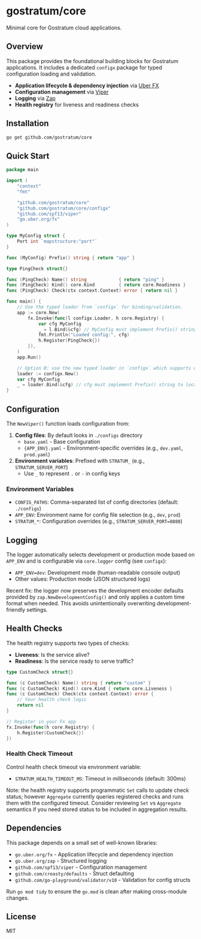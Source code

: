 # gostratum/core

Minimal core for Gostratum cloud applications.

## Overview

This package provides the foundational building blocks for Gostratum applications. It includes a dedicated `configx` package for typed configuration loading and validation.

- **Application lifecycle & dependency injection** via [Uber FX](https://uber-go.github.io/fx/)
- **Configuration management** via [Viper](https://github.com/spf13/viper)
- **Logging** via [Zap](https://github.com/uber-go/zap)
- **Health registry** for liveness and readiness checks

## Installation

```bash
go get github.com/gostratum/core
```

## Quick Start

```go
package main

import (
	"context"
	"fmt"

	"github.com/gostratum/core"
	"github.com/gostratum/core/configx"
	"github.com/spf13/viper"
	"go.uber.org/fx"
)

type MyConfig struct {
	Port int `mapstructure:"port"`
}

func (MyConfig) Prefix() string { return "app" }

type PingCheck struct{}

func (PingCheck) Name() string            { return "ping" }
func (PingCheck) Kind() core.Kind         { return core.Readiness }
func (PingCheck) Check(ctx context.Context) error { return nil }

func main() {
	// Use the typed loader from `configx` for binding/validation.
	app := core.New(
		fx.Invoke(func(l configx.Loader, h core.Registry) {
			var cfg MyConfig
			_ = l.Bind(&cfg) // MyConfig must implement Prefix() string if using sub-keys
			fmt.Println("Loaded config:", cfg)
			h.Register(PingCheck{})
		}),
	)
	app.Run()

	// Option B: use the new typed loader in `configx` which supports defaults and validation.
	loader := configx.New()
	var cfg MyConfig
	_ = loader.Bind(&cfg) // cfg must implement Prefix() string to locate its sub-key
}
```

## Configuration

The `NewViper()` function loads configuration from:

1. **Config files**: By default looks in `./configs` directory
   - `base.yaml` - Base configuration
   - `{APP_ENV}.yaml` - Environment-specific overrides (e.g., `dev.yaml`, `prod.yaml`)
2. **Environment variables**: Prefixed with `STRATUM_` (e.g., `STRATUM_SERVER_PORT`)
   - Use `_` to represent `.` or `-` in config keys

### Environment Variables

- `CONFIG_PATHS`: Comma-separated list of config directories (default: `./configs`)
- `APP_ENV`: Environment name for config file selection (e.g., `dev`, `prod`)
- `STRATUM_*`: Configuration overrides (e.g., `STRATUM_SERVER_PORT=8080`)

## Logging

The logger automatically selects development or production mode based on `APP_ENV` and is configurable via `core.logger` config (see `configx`):

- `APP_ENV=dev`: Development mode (human-readable console output)
- Other values: Production mode (JSON structured logs)

Recent fix: the logger now preserves the development encoder defaults provided by `zap.NewDevelopmentConfig()` and only applies a custom time format when needed. This avoids unintentionally overwriting development-friendly settings.

## Health Checks

The health registry supports two types of checks:

- **Liveness**: Is the service alive?
- **Readiness**: Is the service ready to serve traffic?

```go
type CustomCheck struct{}

func (c CustomCheck) Name() string { return "custom" }
func (c CustomCheck) Kind() core.Kind { return core.Liveness }
func (c CustomCheck) Check(ctx context.Context) error {
	// Your health check logic
	return nil
}

// Register in your Fx app
fx.Invoke(func(h core.Registry) {
	h.Register(CustomCheck{})
})
```

### Health Check Timeout

Control health check timeout via environment variable:

- `STRATUM_HEALTH_TIMEOUT_MS`: Timeout in milliseconds (default: 300ms)

Note: the health registry supports programmatic `Set` calls to update check status; however `Aggregate` currently queries registered checks and runs them with the configured timeout. Consider reviewing `Set` vs `Aggregate` semantics if you need stored status to be included in aggregation results.

## Dependencies

This package depends on a small set of well-known libraries:

- `go.uber.org/fx` - Application lifecycle and dependency injection
- `go.uber.org/zap` - Structured logging
- `github.com/spf13/viper` - Configuration management
- `github.com/creasty/defaults` - Struct defaulting
- `github.com/go-playground/validator/v10` - Validation for config structs

Run `go mod tidy` to ensure the `go.mod` is clean after making cross-module changes.

## License

MIT
